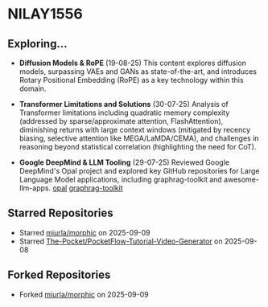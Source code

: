 # NILAY1556

## Exploring...
- **Diffusion Models & RoPE** (19-08-25)
  This content explores diffusion models, surpassing VAEs and GANs as state-of-the-art, and introduces Rotary Positional Embedding (RoPE) as a key technology within this domain.

- **Transformer Limitations and Solutions** (30-07-25)
  Analysis of Transformer limitations including quadratic memory complexity (addressed by sparse/approximate attention, FlashAttention), diminishing returns with large context windows (mitigated by recency biasing, selective attention like MEGA/LaMDA/CEMA), and challenges in reasoning beyond statistical correlation (highlighting the need for CoT).

- **Google DeepMind & LLM Tooling** (29-07-25)
  Reviewed Google DeepMind's Opal project and explored key GitHub repositories for Large Language Model applications, including graphrag-toolkit and awesome-llm-apps.
  [opal](https://opal.withgoogle.com/)
  [graphrag-toolkit](https://github.com/awslabs/graphrag-toolkit)

## Starred Repositories
- Starred [miurla/morphic](https://github.com/miurla/morphic) on 2025-09-09
- Starred [The-Pocket/PocketFlow-Tutorial-Video-Generator](https://github.com/The-Pocket/PocketFlow-Tutorial-Video-Generator) on 2025-09-08

## Forked Repositories
- Forked [miurla/morphic](https://github.com/NILAY1556/morphic) on 2025-09-09

